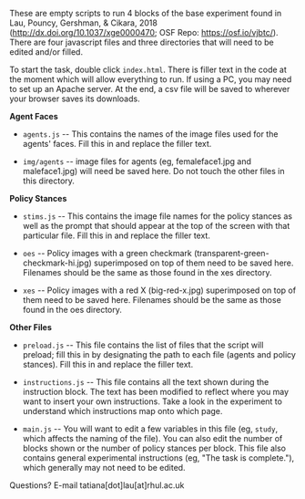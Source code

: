 These are empty scripts to run 4 blocks of the base experiment found in Lau, Pouncy, Gershman, & Cikara, 2018 (http://dx.doi.org/10.1037/xge0000470; OSF Repo: https://osf.io/vjbtc/). There are four javascript files and three directories that will need to be edited and/or filled.

To start the task, double click <code>index.html</code>. There is filler text in the code at the moment which will allow everything to run. If using a PC, you may need to set up an Apache server. At the end, a csv file will be saved to wherever your browser saves its downloads.

**Agent Faces**

- <code>agents.js</code> -- This contains the names of the image files used for the agents' faces. Fill this in and replace the filler text.

- <code>img/agents</code> -- image files for agents (eg, femaleface1.jpg and maleface1.jpg) will need be saved here. Do not touch the other files in this directory.

**Policy Stances**

- <code>stims.js</code> -- This contains the image file names for the policy stances as well as the prompt that should appear at the top of the screen with that particular file. Fill this in and replace the filler text.

- <code>oes</code> -- Policy images with a green checkmark (transparent-green-checkmark-hi.jpg) superimposed on top of them need to be saved here. Filenames should be the same as those found in the xes directory.

- <code>xes</code> -- Policy images with a red X (big-red-x.jpg) superimposed on top of them need to be saved here. Filenames should be the same as those found in the oes directory.

**Other Files**

- <code>preload.js</code> -- This file contains the list of files that the script will preload; fill this in by designating the path to each file (agents and policy stances). Fill this in and replace the filler text.

- <code>instructions.js</code> -- This file contains all the text shown during the instruction block. The text has been modified to reflect where you may want to insert your own instructions. Take a look in the experiment to understand which instructions map onto which page.

- <code>main.js</code> -- You will want to edit a few variables in this file (eg, <code>study</code>, which affects the naming of the file). You can also edit the number of blocks shown or the number of policy stances per block. This file also contains general experimental instructions (eg, "The task is complete."), which generally may not need to be edited.

Questions? E-mail tatiana[dot]lau[at]rhul.ac.uk
